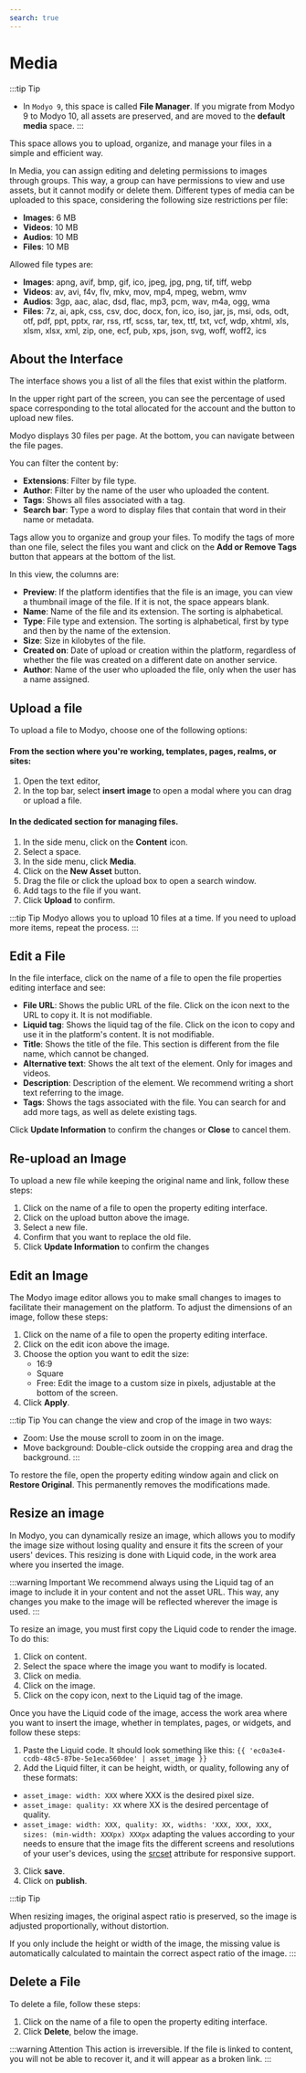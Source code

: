 ```yaml
---
search: true
---
```


# Media

:::tip Tip
- In `Modyo 9`, this space is called **File Manager**. If you migrate from Modyo 9 to Modyo 10, all assets are preserved, and are moved to the **default media** space.
:::

This space allows you to upload, organize, and manage your files in a simple and efficient way.

In Media, you can assign editing and deleting permissions to images through groups. This way, a group can have permissions to view and use assets, but it cannot modify or delete them.
Different types of media can be uploaded to this space, considering the following size restrictions per file:


- **Images**: 6 MB
- **Videos**: 10 MB
- **Audios**: 10 MB
- **Files**: 10 MB

Allowed file types are:
- **Images**: apng, avif, bmp, gif, ico, jpeg, jpg, png, tif, tiff, webp
- **Videos**: av, avi, f4v, flv, mkv, mov, mp4, mpeg, webm, wmv
- **Audios**: 3gp, aac, alac, dsd, flac, mp3, pcm, wav, m4a, ogg, wma
- **Files**: 7z, ai, apk, css, csv, doc, docx, fon, ico, iso, jar, js, msi, ods, odt, otf, pdf, ppt, pptx, rar, rss, rtf, scss, tar, tex, ttf, txt, vcf, wdp, xhtml, xls, xlsm, xlsx, xml, zip, one, ecf, pub, xps, json, svg, woff, woff2, ics



## About the Interface

The interface shows you a list of all the files that exist within the platform.

In the upper right part of the screen, you can see the percentage of used space corresponding to the total allocated for the account and the button to upload new files.

Modyo displays 30 files per page. At the bottom, you can navigate between the file pages.

You can filter the content by:
- **Extensions**: Filter by file type.
- **Author**: Filter by the name of the user who uploaded the content.
- **Tags**: Shows all files associated with a tag.
- **Search bar**: Type a word to display files that contain that word in their name or metadata.

Tags allow you to organize and group your files. To modify the tags of more than one file, select the files you want and click on the **Add or Remove Tags** button that appears at the bottom of the list.

In this view, the columns are:
- **Preview**: If the platform identifies that the file is an image, you can view a thumbnail image of the file. If it is not, the space appears blank.
- **Name**: Name of the file and its extension. The sorting is alphabetical.
- **Type**: File type and extension. The sorting is alphabetical, first by type and then by the name of the extension.
- **Size**: Size in kilobytes of the file.
- **Created on**: Date of upload or creation within the platform, regardless of whether the file was created on a different date on another service.
- **Author**: Name of the user who uploaded the file, only when the user has a name assigned.


## Upload a file
To upload a file to Modyo, choose one of the following options:

#### From the section where you're working, templates, pages, realms, or sites:
1. Open the text editor,
1. In the top bar, select **insert image** to open a modal where you can drag or upload a file.

#### In the dedicated section for managing files.

1. In the side menu, click on the **Content** icon.
1. Select a space.
1. In the side menu, click **Media**.
1. Click on the **New Asset** button.
1. Drag the file or click the upload box to open a search window.
1. Add tags to the file if you want.
1. Click **Upload** to confirm.

:::tip Tip
Modyo allows you to upload 10 files at a time. If you need to upload more items, repeat the process.
:::

## Edit a File
In the file interface, click on the name of a file to open the file properties editing interface and see:

- **File URL**: Shows the public URL of the file. Click on the icon next to the URL to copy it. It is not modifiable.
- **Liquid tag**: Shows the liquid tag of the file. Click on the icon to copy and use it in the platform's content. It is not modifiable.
- **Title**: Shows the title of the file. This section is different from the file name, which cannot be changed.
- **Alternative text**: Shows the alt text of the element. Only for images and videos.
- **Description**: Description of the element. We recommend writing a short text referring to the image.
- **Tags**: Shows the tags associated with the file. You can search for and add more tags, as well as delete existing tags.

Click **Update Information** to confirm the changes or **Close** to cancel them.

## Re-upload an Image

To upload a new file while keeping the original name and link, follow these steps:

1. Click on the name of a file to open the property editing interface.
2. Click on the upload button above the image.
3. Select a new file.
4. Confirm that you want to replace the old file.
5. Click **Update Information** to confirm the changes


## Edit an Image

The Modyo image editor allows you to make small changes to images to facilitate their management on the platform. To adjust the dimensions of an image, follow these steps:

1. Click on the name of a file to open the property editing interface.
2. Click on the edit icon above the image.
3. Choose the option you want to edit the size:
    - 16:9
    - Square
    - Free: Edit the image to a custom size in pixels, adjustable at the bottom of the screen.
4. Click **Apply**.

:::tip Tip
You can change the view and crop of the image in two ways:

- Zoom: Use the mouse scroll to zoom in on the image.
- Move background: Double-click outside the cropping area and drag the background.
:::

To restore the file, open the property editing window again and click on **Restore Original**. This permanently removes the modifications made.


## Resize an image

In Modyo, you can dynamically resize an image, which allows you to modify the image size without losing quality and ensure it fits the screen of your users' devices. This resizing is done with Liquid code, in the work area where you inserted the image.


:::warning Important
We recommend always using the Liquid tag of an image to include it in your content and not the asset URL. This way, any changes you make to the image will be reflected wherever the image is used.
:::


To resize an image, you must first copy the Liquid code to render the image. To do this:

1. Click on content.
1. Select the space where the image you want to modify is located.
1. Click on media.
1. Click on the image.
1. Click on the copy icon, next to the Liquid tag of the image.


Once you have the Liquid code of the image, access the work area where you want to insert the image, whether in templates, pages, or widgets, and follow these steps:

1. Paste the Liquid code. It should look something like this:
<span v-pre>`{{ 'ec0a3e4-ccdb-48c5-87be-5e1eca560dee' | asset_image }}`</span>
2. Add the Liquid filter, it can be height, width, or quality, following any of these formats:
- <span v-pre>`asset_image: width: XXX`</span> where XXX is the desired pixel size.
- <span v-pre>`asset_image: quality: XX`</span> where XX is the desired percentage of quality.
- <span v-pre>`asset_image: width: XXX, quality: XX, widths: 'XXX, XXX, XXX, sizes: (min-width: XXXpx) XXXpx`</span> adapting the values according to your needs to ensure that the image fits the different screens and resolutions of your user's devices, using the [srcset](https://developer.mozilla.org/en-US/docs/Web/API/HTMLImageElement/srcset) attribute for responsive support.
3. Click **save**.
4. Click on **publish**.

:::tip Tip

When resizing images, the original aspect ratio is preserved, so the image is adjusted proportionally, without distortion.

If you only include the height or width of the image, the missing value is automatically calculated to maintain the correct aspect ratio of the image.
:::


## Delete a File

To delete a file, follow these steps:
1. Click on the name of a file to open the property editing interface.
1. Click **Delete**, below the image.

:::warning Attention
This action is irreversible. If the file is linked to content, you will not be able to recover it, and it will appear as a broken link.
:::
